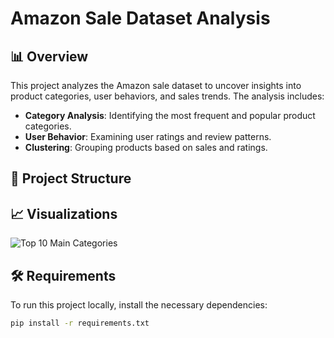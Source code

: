 # Amazon Sale Dataset Analysis

## 📊 Overview

This project analyzes the Amazon sale dataset to uncover insights into product categories, user behaviors, and sales trends. The analysis includes:

- **Category Analysis**: Identifying the most frequent and popular product categories.
- **User Behavior**: Examining user ratings and review patterns.
- **Clustering**: Grouping products based on sales and ratings.

## 📁 Project Structure


## 📈 Visualizations

![Top 10 Main Categories](visuals/top_categories.png)

## 🛠️ Requirements

To run this project locally, install the necessary dependencies:

```bash
pip install -r requirements.txt
